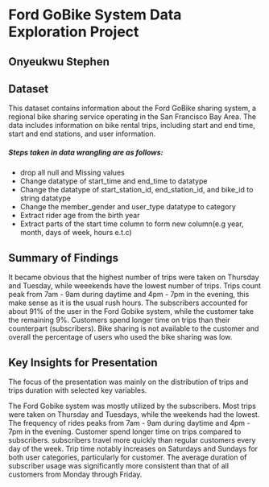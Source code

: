 # Ford GoBike System Data Exploration Project

## Onyeukwu Stephen


## Dataset
This dataset contains information about the Ford GoBike sharing system, a regional bike sharing service operating in the San Francisco Bay Area. The data includes information on bike rental trips, including start and end time, start and end stations, and user information.

##### Steps taken in data wrangling are as follows:
- drop all null and Missing values
- Change datatype of start_time and end_time to datatype
- Change the datatype of start_station_id, end_station_id, and bike_id to string datatype
- Change the member_gender and user_type datatype to category
- Extract rider age from the birth year
- Extract parts of the start time column to form new column(e.g year, month, days of week, hours e.t.c)



## Summary of Findings

It became obvious that the highest number of trips were taken on Thursday and Tuesday, while weeekends have the lowest number of trips. Trips count peak from 7am - 9am  during daytime and 4pm - 7pm in the evening, this make sense as it is the usual rush hours. The subscribers accounted for about 91% of the user in the Ford Gobike system, while the customer take the remaining 9%. Customers spend longer time on trips than their counterpart (subscribers). Bike sharing is not available to the customer and overall the percentage of users who used the bike sharing was low. 



## Key Insights for Presentation

The focus of the presentation was mainly on the distribution of trips and trips duration with selected key variables.

The Ford Gobike system was mostly utilized by the subscribers. Most trips were taken on Thursday and Tuesdays, while the weekends had the lowest. The frequency of rides peaks from 7am - 9am  during daytime and 4pm - 7pm in the evening. Customer spend longer time on trips compared to subscribers. subscribers travel more quickly than regular customers every day of the week. Trip time notably increases on Saturdays and Sundays for both user categories, particularly for customer. The average duration of subscriber usage was significantly more consistent than that of all customers from Monday through Friday.